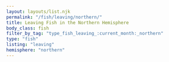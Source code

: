 ```yaml
---
layout: layouts/list.njk
permalink: "/fish/leaving/northern/"
title: Leaving Fish in the Northern Hemisphere
body_class: fish
filter_by_tag: "type_fish_leaving_:current_month:_northern"
type: "fish"
listing: "leaving"
hemisphere: "northern"
---
```

